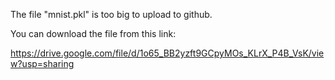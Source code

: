 The file "mnist.pkl" is too big to upload to github.

You can download the file from this link:

https://drive.google.com/file/d/1o65_BB2yzft9GCpyMOs_KLrX_P4B_VsK/view?usp=sharing
